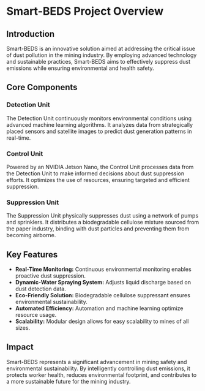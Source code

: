 # Smart-BEDS Project Overview

## Introduction
Smart-BEDS is an innovative solution aimed at addressing the critical issue of dust pollution in the mining industry. By employing advanced technology and sustainable practices, Smart-BEDS aims to effectively suppress dust emissions while ensuring environmental and health safety.

## Core Components

### Detection Unit
The Detection Unit continuously monitors environmental conditions using advanced machine learning algorithms. It analyzes data from strategically placed sensors and satellite images to predict dust generation patterns in real-time.

### Control Unit
Powered by an NVIDIA Jetson Nano, the Control Unit processes data from the Detection Unit to make informed decisions about dust suppression efforts. It optimizes the use of resources, ensuring targeted and efficient suppression.

### Suppression Unit
The Suppression Unit physically suppresses dust using a network of pumps and sprinklers. It distributes a biodegradable cellulose mixture sourced from the paper industry, binding with dust particles and preventing them from becoming airborne.

## Key Features

- **Real-Time Monitoring:** Continuous environmental monitoring enables proactive dust suppression.
- **Dynamic-Water Spraying System:** Adjusts liquid discharge based on dust detection data.
- **Eco-Friendly Solution:** Biodegradable cellulose suppressant ensures environmental sustainability.
- **Automated Efficiency:** Automation and machine learning optimize resource usage.
- **Scalability:** Modular design allows for easy scalability to mines of all sizes.

## Impact
Smart-BEDS represents a significant advancement in mining safety and environmental sustainability. By intelligently controlling dust emissions, it protects worker health, reduces environmental footprint, and contributes to a more sustainable future for the mining industry.
